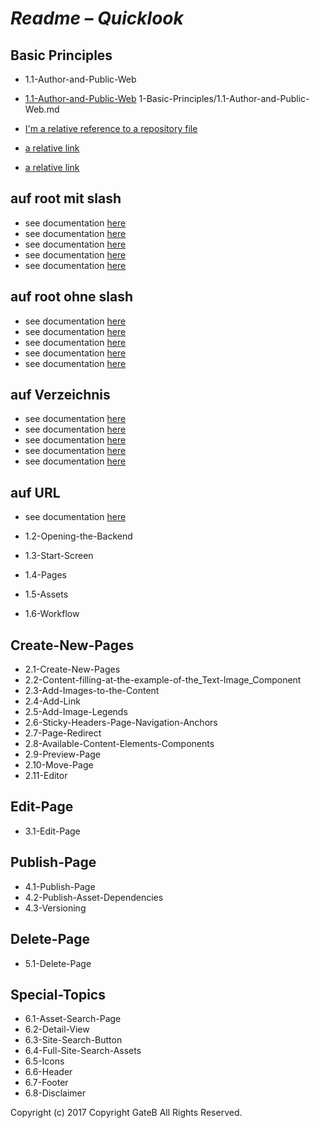 # *Readme – Quicklook*


## Basic Principles

+ 1.1-Author-and-Public-Web
+ [1.1-Author-and-Public-Web](/1-)
1-Basic-Principles/1.1-Author-and-Public-Web.md

+ [I'm a relative reference to a repository file](/BrandBlocks-Documentation/1-Basic-Principles/1.1-Author-and-Public-Web.md)

+ [a relative link](1.1-Author-and-Public-Web.md)
+ [a relative link](../../BrandBlocks-Documentation/1-Basic-Principles/1.1-Author-and-Public-Web.md)


## auf root mit slash
+ see documentation [here](../../1.1-Author-and-Public-Web.md/)
+ see documentation [here](../1.1-Author-and-Public-Web.md/)
+ see documentation [here](./1.1-Author-and-Public-Web.md/)
+ see documentation [here](/1.1-Author-and-Public-Web.md/)
+ see documentation [here](1.1-Author-and-Public-Web.md/)


## auf root ohne slash
+ see documentation [here](../../1.1-Author-and-Public-Web.md)
+ see documentation [here](../1.1-Author-and-Public-Web.md)
+ see documentation [here](./1.1-Author-and-Public-Web.md)
+ see documentation [here](/1.1-Author-and-Public-Web.md)
+ see documentation [here](1.1-Author-and-Public-Web.md)

## auf Verzeichnis
+ see documentation [here](../../BrandBlocks-Documentation/1-Basic-Principles/1.1-Author-and-Public-Web.md)
+ see documentation [here](../BrandBlocks-Documentation/1-Basic-Principles/1.1-Author-and-Public-Web.md)
+ see documentation [here](./BrandBlocks-Documentation/1-Basic-Principles/1.1-Author-and-Public-Web.md)
+ see documentation [here](/BrandBlocks-Documentation/1-Basic-Principles/1.1-Author-and-Public-Web.md)
+ see documentation [here](BrandBlocks-Documentation/1-Basic-Principles/1.1-Author-and-Public-Web.md)

## auf URL
+ see documentation [here](https://github.com/github/markup/issues/84)

+ 1.2-Opening-the-Backend
+ 1.3-Start-Screen
+ 1.4-Pages
+ 1.5-Assets
+ 1.6-Workflow

## Create-New-Pages

+ 2.1-Create-New-Pages
+ 2.2-Content-filling-at-the-example-of-the_Text-Image_Component
+ 2.3-Add-Images-to-the-Content
+ 2.4-Add-Link
+ 2.5-Add-Image-Legends
+ 2.6-Sticky-Headers-Page-Navigation-Anchors
+ 2.7-Page-Redirect
+ 2.8-Available-Content-Elements-Components
+ 2.9-Preview-Page
+ 2.10-Move-Page
+ 2.11-Editor

## Edit-Page

+ 3.1-Edit-Page

## Publish-Page

+ 4.1-Publish-Page
+ 4.2-Publish-Asset-Dependencies
+ 4.3-Versioning

## Delete-Page

+ 5.1-Delete-Page

## Special-Topics

+ 6.1-Asset-Search-Page
+ 6.2-Detail-View
+ 6.3-Site-Search-Button
+ 6.4-Full-Site-Search-Assets
+ 6.5-Icons
+ 6.6-Header
+ 6.7-Footer
+ 6.8-Disclaimer

Copyright (c) 2017 Copyright GateB All Rights Reserved.
